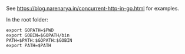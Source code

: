 See https://blog.narenarya.in/concurrent-http-in-go.html for examples.

In the root folder:
```
export GOPATH=$PWD
export GOBIN=$GOPATH/bin
PATH=$PATH:$GOPATH:$GOBIN
export PATH=$PATH